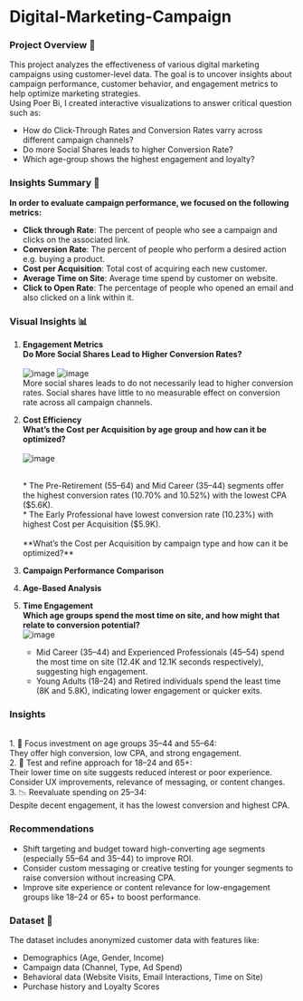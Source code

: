 # Digital-Marketing-Campaign
### Project Overview 📝
This project analyzes the effectiveness of various digital marketing campaigns using customer-level data. The goal is to uncover insights about campaign performance, customer behavior, and engagement metrics to help optimize marketing strategies.<br>
Using Poer Bi, I created interactive visualizations to answer critical question such as: <br>
* How do Click-Through Rates and Conversion Rates varry across different campaign channels? <br>
* Do more Social Shares leads to higher Conversion Rate? <br>
* Which age-group shows the highest engagement and loyalty?
### Insights Summary 📌
**In order to evaluate campaign performance, we focused on the following metrics:** <br>
* **Click through Rate**: The percent of people who see a campaign and clicks on the associated link. <br>
* **Conversion Rate**: The percent of people who perform a desired action e.g. buying a product. <br>
* **Cost per Acquisition**: Total cost of acquiring each new customer.<br>
* **Average Time on Site**: Average time spend by customer on website. <br>
* **Click to Open Rate**: The percentage of people who opened an email and also clicked on a link within it.
### Visual Insights 📊
1. **Engagement Metrics**
   <br>**Do More Social Shares Lead to Higher Conversion Rates?** <br> <br>
   ![image](https://github.com/user-attachments/assets/edca58ca-d198-46d1-8d09-9f81a9e2a49e)  ![image](https://github.com/user-attachments/assets/e98adc99-bf6e-4787-891a-7b052dace490)
   <br> More social shares leads to do not necessarily lead to higher conversion rates. Social shares have little to no measurable effect on conversion rate across all campaign channels.

2. **Cost Efficiency**
   <br>**What’s the Cost per Acquisition by age group and how can it be optimized?** <br> <br>
   ![image](https://github.com/user-attachments/assets/d62eeee1-7cb5-476c-a00c-537ef17b940d)

   <br>
   * The Pre-Retirement (55–64) and Mid Career (35–44) segments offer the highest conversion rates (10.70% and 10.52%) with the lowest CPA ($5.6K). <br> 
   * The Early Professional have lowest conversion rate (10.23%) with highest Cost per Acquisition ($5.9K). <br>
   <br> **What’s the Cost per Acquisition by campaign type and how can it be optimized?** <br> 
   
4. **Campaign Performance Comparison**
5. **Age-Based Analysis**
6. **Time Engagement**
   <br> **Which age groups spend the most time on site, and how might that relate to conversion potential?** <br>
   ![image](https://github.com/user-attachments/assets/a4bad975-b4b7-4d9f-be8e-318021ddbb05)
   <br>
   * Mid Career (35–44) and Experienced Professionals (45–54) spend the most time on site (12.4K and 12.1K seconds respectively), suggesting high engagement. <br>
   * Young Adults (18–24) and Retired individuals spend the least time (8K and 5.8K), indicating lower engagement or quicker exits.
### Insights
<br> 1. 🎯 Focus investment on age groups 35–44 and 55–64: <br>
They offer high conversion, low CPA, and strong engagement. 
<br> 2. 🧪 Test and refine approach for 18–24 and 65+: <br>
Their lower time on site suggests reduced interest or poor experience. <br>
Consider UX improvements, relevance of messaging, or content changes.
<br> 3. 📉 Reevaluate spending on 25–34: <br>
Despite decent engagement, it has the lowest conversion and highest CPA.
### Recommendations
* Shift targeting and budget toward high-converting age segments (especially 55–64 and 35–44) to improve ROI. <br>
* Consider custom messaging or creative testing for younger segments to raise conversion without increasing CPA. <br>
* Improve site experience or content relevance for low-engagement groups like 18–24 or 65+ to boost performance.
### Dataset 📂
The dataset includes anonymized customer data with features like:<br>
* Demographics (Age, Gender, Income)
* Campaign data (Channel, Type, Ad Spend)
* Behavioral data (Website Visits, Email Interactions, Time on Site)
* Purchase history and Loyalty Scores

